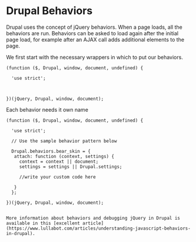 # Drupal Behaviors

Drupal uses the concept of jQuery behaviors. When a page loads, all the behaviors are run. Behaviors can be asked to load again after the initial page load, for example after an AJAX call adds additional elements to the page. 

We first start with the necessary wrappers in which to put our behaviors.
 

```
(function ($, Drupal, window, document, undefined) {

  'use strict';

  
 
})(jQuery, Drupal, window, document);
```

Each behavior needs it own name
```
(function ($, Drupal, window, document, undefined) {

  'use strict';

  // Use the sample behavior pattern below
  
  Drupal.behaviors.bear_skin = {
   attach: function (context, settings) {
     context = context || document;
     settings = settings || Drupal.settings;
     
     //write your custom code here
  
   }
  };
 
})(jQuery, Drupal, window, document);
```

```

More information about behaviors and debugging jQuery in Drupal is available in this [excellent article](https://www.lullabot.com/articles/understanding-javascript-behaviors-in-drupal).